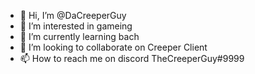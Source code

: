 - 👋 Hi, I’m @DaCreeperGuy
- 👀 I’m interested in gameing
- 🌱 I’m currently learning bach
- 💞️ I’m looking to collaborate on Creeper Client
- 📫 How to reach me on discord TheCreeperGuy#9999

<!---
DaCreeperGuy/DaCreeperGuy is a ✨ special ✨ repository because its `README.md` (this file) appears on your GitHub profile.
You can click the Preview link to take a look at your changes.
--->
